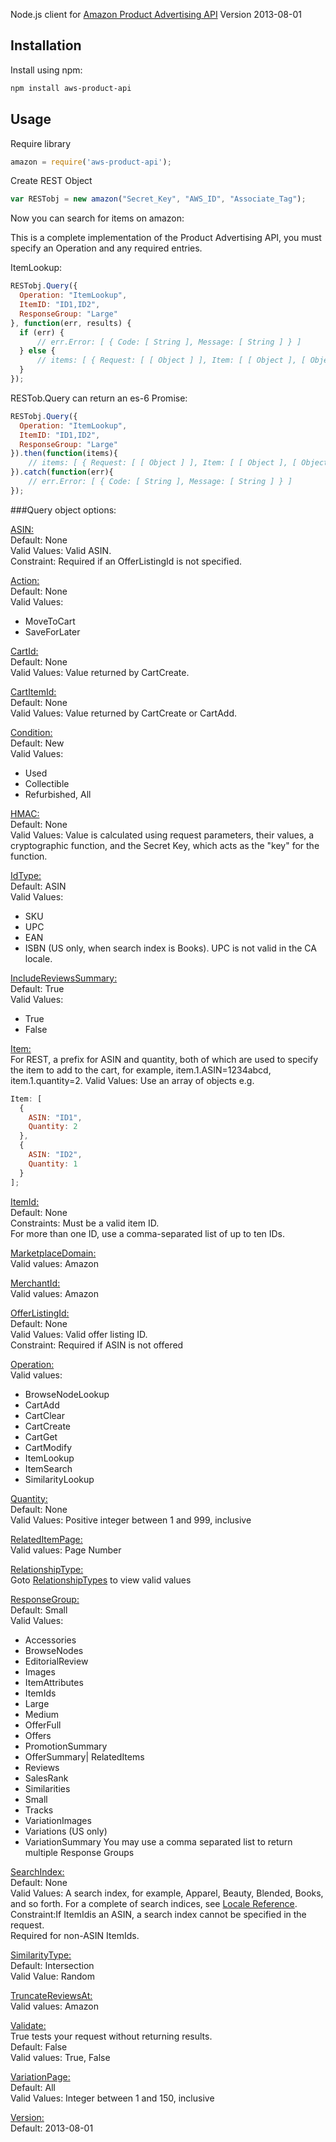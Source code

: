 Node.js client for [Amazon Product Advertising API](https://affiliate-program.amazon.com/gp/advertising/api/detail/main.html) Version 2013-08-01   

## Installation
Install using npm:
```sh
npm install aws-product-api
```

## Usage

Require library
```javascript
amazon = require('aws-product-api');
```

Create REST Object
```javascript
var RESTobj = new amazon("Secret_Key", "AWS_ID", "Associate_Tag");
```

Now you can search for items on amazon:

This is a complete implementation of the Product Advertising API, you must specify an Operation and any required entries.

ItemLookup:
```javascript
RESTobj.Query({
  Operation: "ItemLookup",
  ItemID: "ID1,ID2",
  ResponseGroup: "Large"
}, function(err, results) {
  if (err) {
	  // err.Error: [ { Code: [ String ], Message: [ String ] } ]
  } else {
	  // items: [ { Request: [ [ Object ] ], Item: [ [ Object ], [ Object ] ] } ]
  }
});
```


RESTob.Query can return an es-6 Promise:
```javascript
RESTobj.Query({
  Operation: "ItemLookup",
  ItemID: "ID1,ID2",
  ResponseGroup: "Large"
}).then(function(items){
	// items: [ { Request: [ [ Object ] ], Item: [ [ Object ], [ Object ] ] } ]
}).catch(function(err){
	// err.Error: [ { Code: [ String ], Message: [ String ] } ]
});
```

###Query object options:

[ASIN:](http://docs.aws.amazon.com/AWSECommerceService/latest/DG/CartAdd.html)  
Default: None  
Valid Values: Valid ASIN.  
Constraint: Required if an OfferListingId is not specified.

[Action:](http://docs.aws.amazon.com/AWSECommerceService/latest/DG/CartModify.html)  
Default: None  
Valid Values:  
 * MoveToCart
 * SaveForLater

[CartId:](http://docs.aws.amazon.com/AWSECommerceService/latest/DG/CartAdd.html)  
Default: None  
Valid Values: Value returned by CartCreate.

[CartItemId:](http://docs.aws.amazon.com/AWSECommerceService/latest/DG/CartModify.html)  
Default: None  
Valid Values: Value returned by CartCreate or CartAdd.

[Condition:](http://docs.aws.amazon.com/AWSECommerceService/latest/DG/ItemLookup.html)  
Default: New  
Valid Values:  
 * Used
 * Collectible
 * Refurbished, All

[HMAC:](http://docs.aws.amazon.com/AWSECommerceService/latest/DG/CartAdd.html)  
Default: None  
Valid Values: Value is calculated using request parameters, their values, a cryptographic function, and the Secret Key, which acts as the "key" for the function.

[IdType:](http://docs.aws.amazon.com/AWSECommerceService/latest/DG/ItemLookup.html)  
Default: ASIN  
Valid Values:  
 * SKU
 * UPC
 * EAN
 * ISBN (US only, when search index is Books). UPC is not valid in the CA locale.

[IncludeReviewsSummary:](http://docs.aws.amazon.com/AWSECommerceService/latest/DG/ItemLookup.html)  
Default: True  
Valid Values:  
 * True
 * False

[Item:](http://docs.aws.amazon.com/AWSECommerceService/latest/DG/CartCreate.html)  
For REST, a prefix for ASIN and quantity, both of which are used to specify the item to add to the cart, for example, item.1.ASIN=1234abcd, item.1.quantity=2. Valid Values: Use an array of objects e.g.
```javascript
Item: [
  {
    ASIN: "ID1", 
    Quantity: 2
  }, 
  {
    ASIN: "ID2", 
    Quantity: 1
  }
];
```

[ItemId:](http://docs.aws.amazon.com/AWSECommerceService/latest/DG/ItemLookup.html)  
Default: None  
Constraints: Must be a valid item ID.  
For more than one ID, use a comma-separated list of up to ten IDs.

[MarketplaceDomain:](http://docs.aws.amazon.com/AWSECommerceService/latest/DG/CommonRequestParameters.html)  
Valid values: Amazon

[MerchantId:](http://docs.aws.amazon.com/AWSECommerceService/latest/DG/ItemLookup.html)  
Valid values: Amazon

[OfferListingId:](http://docs.aws.amazon.com/AWSECommerceService/latest/DG/CartAdd.html)  
Default: None  
Valid Values: Valid offer listing ID.  
Constraint: Required if ASIN is not offered

[Operation:](http://docs.aws.amazon.com/AWSECommerceService/latest/DG/CommonRequestParameters.html)  
Valid values:  
 * BrowseNodeLookup
 * CartAdd
 * CartClear
 * CartCreate
 * CartGet
 * CartModify
 * ItemLookup
 * ItemSearch
 * SimilarityLookup

[Quantity:](http://docs.aws.amazon.com/AWSECommerceService/latest/DG/CartAdd.html)  
Default: None  
Valid Values: Positive integer between 1 and 999, inclusive

[RelatedItemPage:](http://docs.aws.amazon.com/AWSECommerceService/latest/DG/ItemLookup.html)  
Valid values: Page Number

[RelationshipType:](http://docs.aws.amazon.com/AWSECommerceService/latest/DG/ItemLookup.html)  
Goto [RelationshipTypes](http://docs.aws.amazon.com/AWSECommerceService/latest/DG/SuggestingSimilarItemstoBuy.html#RelationshipTypes) to view valid values

[ResponseGroup:](http://docs.aws.amazon.com/AWSECommerceService/latest/DG/ItemLookup.html)  
Default: Small  
Valid Values:  
 * Accessories
 * BrowseNodes
 * EditorialReview
 * Images
 * ItemAttributes
 * ItemIds
 * Large
 * Medium
 * OfferFull
 * Offers
 * PromotionSummary
 * OfferSummary| RelatedItems
 * Reviews
 * SalesRank
 * Similarities
 * Small
 * Tracks
 * VariationImages
 * Variations (US only)
 * VariationSummary
You may use a comma separated list to return multiple Response Groups

[SearchIndex:](http://docs.aws.amazon.com/AWSECommerceService/latest/DG/ItemLookup.html)  
Default: None  
Valid Values: A search index, for example, Apparel, Beauty, Blended, Books, and so forth. For a complete of search indices, see [Locale Reference](http://docs.aws.amazon.com/AWSECommerceService/latest/DG/localevalues.html).  
Constraint:If ItemIdis an ASIN, a search index cannot be specified in the request.  
Required for non-ASIN ItemIds.

[SimilarityType:](http://docs.aws.amazon.com/AWSECommerceService/latest/DG/SimilarityLookup.html)  
Default: Intersection  
Valid Value: Random

[TruncateReviewsAt:](http://docs.aws.amazon.com/AWSECommerceService/latest/DG/ItemLookup.html)  
Valid values: Amazon

[Validate:](http://docs.aws.amazon.com/AWSECommerceService/latest/DG/CommonRequestParameters.html)  
True tests your request without returning results.  
Default: False  
Valid values: True, False

[VariationPage:](http://docs.aws.amazon.com/AWSECommerceService/latest/DG/ItemLookup.html)  
Default: All  
Valid Values: Integer between 1 and 150, inclusive

[Version:](http://docs.aws.amazon.com/AWSECommerceService/latest/DG/CommonRequestParameters.html)  
Default: 2013-08-01

